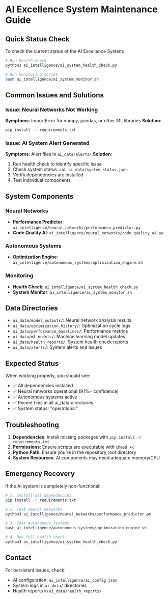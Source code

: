 # AI Excellence System Maintenance Guide

## Quick Status Check

To check the current status of the AI Excellence System:

```bash
# Run health check
python3 ai_intelligence/ai_system_health_check.py

# Run monitoring script  
bash ai_intelligence/ai_system_monitor.sh
```

## Common Issues and Solutions

### Issue: Neural Networks Not Working
**Symptoms**: ImportError for numpy, pandas, or other ML libraries
**Solution**: 
```bash
pip install -r requirements.txt
```

### Issue: AI System Alert Generated
**Symptoms**: Alert files in `ai_data/alerts/`
**Solution**:
1. Run health check to identify specific issue
2. Check system status: `cat ai_data/system_status.json`
3. Verify dependencies are installed
4. Test individual components

## System Components

### Neural Networks
- **Performance Predictor**: `ai_intelligence/neural_networks/performance_predictor.py`
- **Code Quality AI**: `ai_intelligence/neural_networks/code_quality_ai.py`

### Autonomous Systems  
- **Optimization Engine**: `ai_intelligence/autonomous_systems/optimization_engine.sh`

### Monitoring
- **Health Check**: `ai_intelligence/ai_system_health_check.py`
- **System Monitor**: `ai_intelligence/ai_system_monitor.sh`

## Data Directories

- `ai_data/model_outputs/`: Neural network analysis results
- `ai_data/optimization_history/`: Optimization cycle logs
- `ai_data/performance_baselines/`: Performance metrics
- `ai_data/ml_models/`: Machine learning model updates
- `ai_data/health_reports/`: System health check reports
- `ai_data/alerts/`: System alerts and issues

## Expected Status

When working properly, you should see:
- ✅ All dependencies installed
- ✅ Neural networks operational (91%+ confidence)  
- ✅ Autonomous systems active
- ✅ Recent files in all ai_data directories
- ✅ System status: "operational"

## Troubleshooting

1. **Dependencies**: Install missing packages with `pip install -r requirements.txt`
2. **Permissions**: Ensure scripts are executable with `chmod +x`
3. **Python Path**: Ensure you're in the repository root directory
4. **System Resources**: AI components may need adequate memory/CPU

## Emergency Recovery

If the AI system is completely non-functional:

```bash
# 1. Install all dependencies
pip install -r requirements.txt

# 2. Test neural networks
python3 ai_intelligence/neural_networks/performance_predictor.py

# 3. Test autonomous systems
bash ai_intelligence/autonomous_systems/optimization_engine.sh

# 4. Run full health check
python3 ai_intelligence/ai_system_health_check.py
```

## Contact

For persistent issues, check:
- AI configuration: `ai_intelligence/ai_config.json`
- System logs in `ai_data/` directories
- Health reports in `ai_data/health_reports/`